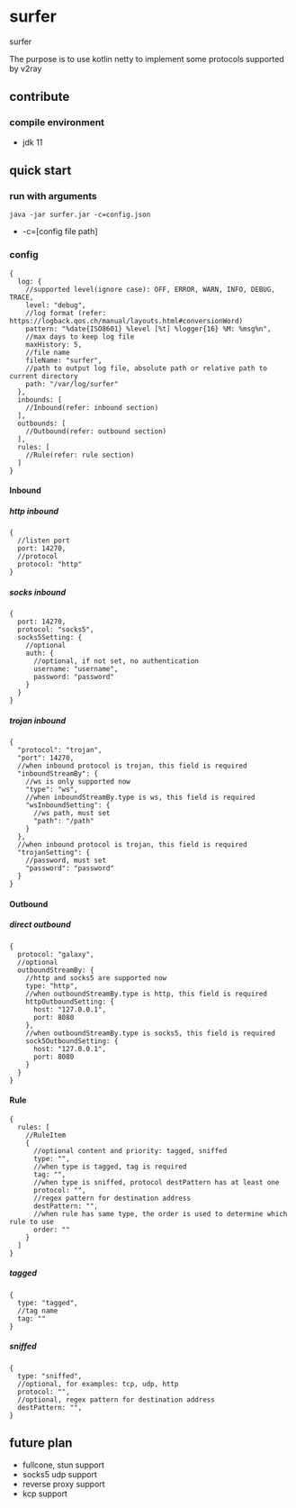 # surfer

surfer

The purpose is to use kotlin netty to implement some protocols supported by v2ray

## contribute

### compile environment

- jdk 11

## quick start

### run with arguments

```shell
java -jar surfer.jar -c=config.json
```

- -c=[config file path]

### config

```json5
{
  log: {
    //supported level(ignore case): OFF, ERROR, WARN, INFO, DEBUG, TRACE,
    level: "debug",
    //log format (refer: https://logback.qos.ch/manual/layouts.html#conversionWord)
    pattern: "%date{ISO8601} %level [%t] %logger{16} %M: %msg%n",
    //max days to keep log file
    maxHistory: 5,
    //file name
    fileName: "surfer",
    //path to output log file, absolute path or relative path to current directory
    path: "/var/log/surfer"
  },
  inbounds: [
    //Inbound(refer: inbound section)
  ],
  outbounds: [
    //Outbound(refer: outbound section)
  ],
  rules: [
    //Rule(refer: rule section)
  ]
}
```

#### Inbound

##### http inbound

```json5
{
  //listen port
  port: 14270,
  //protocol
  protocol: "http"
}
```

##### socks inbound

```json5
{
  port: 14270,
  protocol: "socks5",
  socks5Setting: {
    //optional
    auth: {
      //optional, if not set, no authentication
      username: "username",
      password: "password"
    }
  }
}
```

##### trojan inbound

```json5
{
  "protocol": "trojan",
  "port": 14270,
  //when inbound protocol is trojan, this field is required
  "inboundStreamBy": {
    //ws is only supported now
    "type": "ws",
    //when inboundStreamBy.type is ws, this field is required 
    "wsInboundSetting": {
      //ws path, must set
      "path": "/path"
    }
  },
  //when inbound protocol is trojan, this field is required
  "trojanSetting": {
    //password, must set
    "password": "password"
  }
}
```

#### Outbound

##### direct outbound

```json5
{
  protocol: "galaxy",
  //optional
  outboundStreamBy: {
    //http and socks5 are supported now
    type: "http",
    //when outboundStreamBy.type is http, this field is required
    httpOutboundSetting: {
      host: "127.0.0.1",
      port: 8080
    },
    //when outboundStreamBy.type is socks5, this field is required
    sock5OutboundSetting: {
      host: "127.0.0.1",
      port: 8080
    }
  }
}
```

#### Rule

```json5
{
  rules: [
    //RuleItem
    {
      //optional content and priority: tagged, sniffed
      type: "",
      //when type is tagged, tag is required
      tag: "",
      //when type is sniffed, protocol destPattern has at least one
      protocol: "",
      //regex pattern for destination address
      destPattern: "",
      //when rule has same type, the order is used to determine which rule to use 
      order: ""
    }
  ]
}
```

##### tagged

```json5
{
  type: "tagged",
  //tag name
  tag: ""
}
```

##### sniffed

```json5
{
  type: "sniffed",
  //optional, for examples: tcp, udp, http
  protocol: "",
  //optional, regex pattern for destination address
  destPattern: "",
}
```
## future plan

- fullcone, stun support
- socks5 udp support
- reverse proxy support
- kcp support
